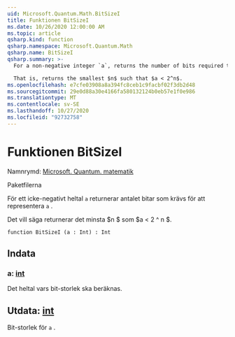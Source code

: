 ```yaml
---
uid: Microsoft.Quantum.Math.BitSizeI
title: Funktionen BitSizeI
ms.date: 10/26/2020 12:00:00 AM
ms.topic: article
qsharp.kind: function
qsharp.namespace: Microsoft.Quantum.Math
qsharp.name: BitSizeI
qsharp.summary: >-
  For a non-negative integer `a`, returns the number of bits required to represent `a`.

  That is, returns the smallest $n$ such that $a < 2^n$.
ms.openlocfilehash: e7cfe03908a8a394fc8ceb1c9facbf02f3db2d48
ms.sourcegitcommit: 29e0d88a30e4166fa580132124b0eb57e1f0e986
ms.translationtype: MT
ms.contentlocale: sv-SE
ms.lasthandoff: 10/27/2020
ms.locfileid: "92732758"
---
```

# <a name="bitsizei-function"></a>Funktionen BitSizeI

Namnrymd: [Microsoft. Quantum. matematik](xref:Microsoft.Quantum.Math)

Paketfilerna [](https://nuget.org/packages/)


För ett icke-negativt heltal `a` returnerar antalet bitar som krävs för att representera `a` .

Det vill säga returnerar det minsta $n $ som $a < 2 ^ n $.

```qsharp
function BitSizeI (a : Int) : Int
```


## <a name="input"></a>Indata

### <a name="a--int"></a>a: [int](xref:microsoft.quantum.lang-ref.int)

Det heltal vars bit-storlek ska beräknas.



## <a name="output--int"></a>Utdata: [int](xref:microsoft.quantum.lang-ref.int)

Bit-storlek för `a` .